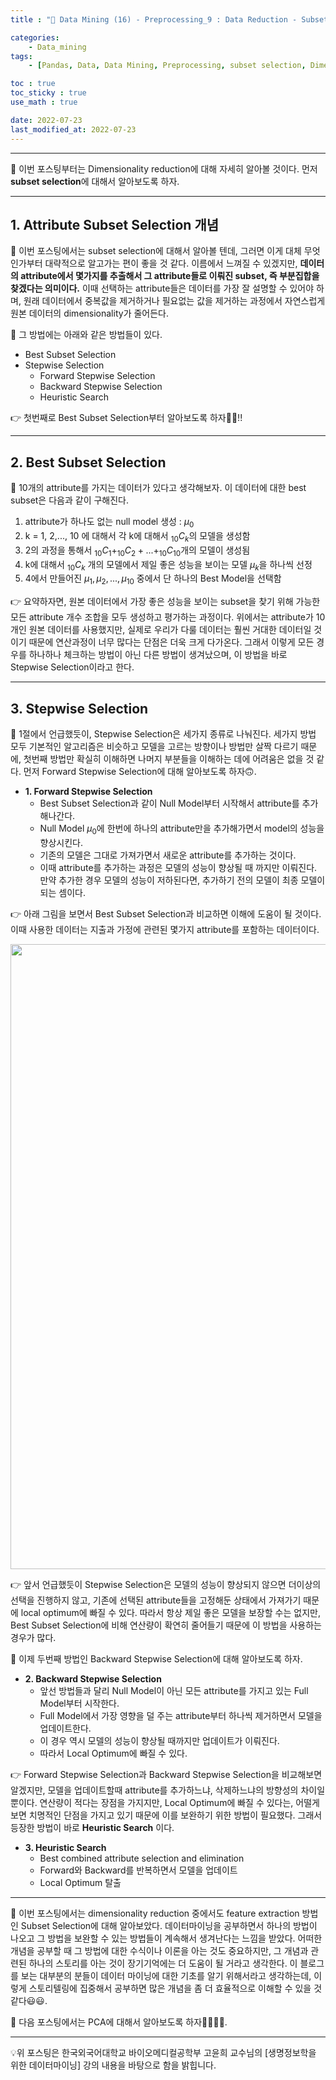 ```yaml
---
title : "🧩 Data Mining (16) - Preprocessing_9 : Data Reduction - Subset Selection"

categories:
    - Data_mining
tags:
    - [Pandas, Data, Data Mining, Preprocessing, subset selection, Dimensionality]

toc : true
toc_sticky : true 
use_math : true  

date: 2022-07-23
last_modified_at: 2022-07-23 
---  
```

  
* * *  

🧩 이번 포스팅부터는 Dimensionality reduction에 대해 자세히 알아볼 것이다. 먼저 <a><b>subset selection</a></b>에 대해서 알아보도록 하자.  
* * *  

## 1. Attribute Subset Selection 개념  

🧩 이번 포스팅에서는 subset selection에 대해서 알아볼 텐데, 그러면 이게 대체 무엇인가부터 대략적으로 알고가는 편이 좋을 것 같다. 이름에서 느껴질 수 있겠지만, <a><b>데이터의 attribute에서 몇가지를 추출해서 그 attribute들로 이뤄진 subset, 즉 부분집합을 찾겠다는 의미이다.</b></a> 이때 선택하는 attribute들은 데이터를 가장 잘 설명할 수 있어야 하며, 원래 데이터에서 중복값을 제거하거나 필요없는 값을 제거하는 과정에서 자연스럽게 원본 데이터의 dimensionality가 줄어든다.  

🧩 그 방법에는 아래와 같은 방법들이 있다.<br>  

- <a>Best Subset Selection</a><br>  
- <a>Stepwise Selection</a>  
    - Forward Stepwise Selection  
    - Backward Stepwise Selection  
    - Heuristic Search<br>  

👉 첫번째로 <a>Best Subset Selection</a>부터 알아보도록 하자🏃‍♂️!!  
* * *  


## 2. Best Subset Selection  

🧩 10개의 attribute를 가지는 데이터가 있다고 생각해보자. 이 데이터에 대한 best subset은 다음과 같이 구해진다.<br>  

1. attribute가 하나도 없는 <a>null model</a> 생성 : $μ_0$<br>  
2. k = 1, 2,..., 10 에 대해서 각 k에 대해서 $_{10}C_k$의 모델을 생성함<br>  
3. 2의 과정을 통해서 $_{10}C_1+_{10}C_2+...+_{10}C_{10}$개의 모델이 생성됨<br>  
4. k에 대해서 $_{10}C_k$ 개의 모델에서 제일 좋은 성능을 보이는 모델 $μ_k$을 하나씩 선정<br>  
5. 4에서 만들어진 $μ_1, μ_2,...,μ_{10}$ 중에서 단 하나의 Best Model을 선택함<br>  

👉 요약하자면, 원본 데이터에서 가장 좋은 성능을 보이는 subset을 찾기 위해 가능한 모든 attribute 개수 조합을 모두 생성하고 평가하는 과정이다. 위에서는 attribute가 10개인 원본 데이터를 사용했지만, 실제로 우리가 다룰 데이터는 훨씬 거대한 데이터일 것이기 때문에 <a>연산과정이 너무 많다</a>는 단점은 더욱 크게 다가온다. 그래서 이렇게 모든 경우를 하나하나 체크하는 방법이 아닌 다른 방법이 생겨났으며, 이 방법을 바로 <a>Stepwise Selection</a>이라고 한다.  

* * *  

## 3. Stepwise Selection  

🧩 1절에서 언급했듯이, <a>Stepwise Selection</a>은 세가지 종류로 나눠진다. 세가지 방법 모두 기본적인 알고리즘은 비슷하고 모델을 고르는 방향이나 방법만 살짝 다르기 때문에, 첫번째 방법만 확실히 이해하면 나머지 부분들을 이해하는 데에 어려움은 없을 것 같다. 먼저 <a>Forward Stepwise Selection</a>에 대해 알아보도록 하자🙃.<br>  

- <b>1. Forward Stepwise Selection</b><br>  
    - Best Subset Selection과 같이 Null Model부터 시작해서 attribute를 추가해나간다.<br>  
    - Null Model $μ_0$에 한번에 하나의 attribute만을 추가해가면서 model의 성능을 향상시킨다.<br>  
    - 기존의 모델은 그대로 가져가면서 새로운 attribute를 추가하는 것이다.<br>
    - 이때 attribute를 추가하는 과정은 모델의 성능이 향상될 때 까지만 이뤄진다.  만약 추가한 경우 모델의 성능이 저하된다면, 추가하기 전의 모델이 최종 모델이 되는 셈이다.<br>  
  
👉 아래 그림을 보면서 Best Subset Selection과 비교하면 이해에 도움이 될 것이다. 이때 사용한 데이터는 지출과 가정에 관련된 몇가지 attribute를 포함하는 데이터이다.<br>  

<p align="center"><img src="https://user-images.githubusercontent.com/65170165/180596534-e5f33d66-4b0e-4aaa-86d2-f2e944fa1255.png" width="1000" /></p>  

👉 앞서 언급했듯이 Stepwise Selection은 모델의 성능이 향상되지 않으면 더이상의 선택을 진행하지 않고, 기존에 선택된 attribute들을 고정해둔 상태에서 가져가기 때문에 local optimum에 빠질 수 있다. 따라서 항상 제일 좋은 모델을 보장할 수는 없지만, Best Subset Selection에 비해 연산량이 확연히 줄어들기 때문에 이 방법을 사용하는 경우가 많다.<br>  

🧩 이제 두번째 방법인 <a>Backward Stepwise Selection</a>에 대해 알아보도록 하자.  

- <b>2. Backward Stepwise Selection</b><br>  
    - 앞선 방법들과 달리 Null Model이 아닌 모든 attribute를 가지고 있는 <a>Full Model</a>부터 시작한다.<br>  
    - Full Model에서 가장 영향을 덜 주는 attribute부터 하나씩 제거하면서 모델을 업데이트한다.<br>  
    - 이 경우 역시 모델의 성능이 향상될 때까지만 업데이트가 이뤄진다.<br>  
    - 따라서 Local Optimum에 빠질 수 있다.<br>  

👉 Forward Stepwise Selection과 Backward Stepwise Selection을 비교해보면 알겠지만, 모델을 업데이트할때 attribute를 추가하느냐, 삭제하느냐의 방향성의 차이일 뿐이다. 연산량이 적다는 장점을 가지지만, Local Optimum에 빠질 수 있다는, 어떨게 보면 치명적인 단점을 가지고 있기 때문에 이를 보완하기 위한 방법이 필요했다. 그래서 등장한 방법이 바로 <a><b>Heuristic Search</b></a> 이다.<br>  

- <b>3. Heuristic Search</b><br>  
    - Best combined attribute selection and elimination<br>  
    - Forward와 Backward를 반복하면서 모델을 업데이트<br>  
    - Local Optimum 탈출<br>  

* * *  
🧩 이번 포스팅에서는 dimensionality reduction 중에서도 feature extraction 방법인 <a>Subset Selection</a>에 대해 알아보았다. 데이터마이닝을 공부하면서 하나의 방법이 나오고 그 방법을 보완할 수 있는 방법들이 계속해서 생겨난다는 느낌을 받았다. 어떠한 개념을 공부할 때 그 방법에 대한 수식이나 이론을 아는 것도 중요하지만, 그 개념과 관련된 하나의 스토리를 아는 것이 장기기억에는 더 도움이 될 거라고 생각한다. 이 블로그를 보는 대부분의 분들이 데이터 마이닝에 대한 기초를 알기 위해서라고 생각하는데, 이렇게 스토리텔링에 집중해서 공부하면 많은 개념을 좀 더 효율적으로 이해할 수 있을 것 같다😃😃.  

🧩 다음 포스팅에서는 PCA에 대해서 알아보도록 하자🏃‍♂️🏃‍♂️.  

* * *  
  
<div style="text-align: left">💡위 포스팅은 한국외국어대학교 바이오메디컬공학부 고윤희 교수님의 [생명정보학을 위한 데이터마이닝] 강의 내용을 바탕으로 함을 밝힙니다.</div>
